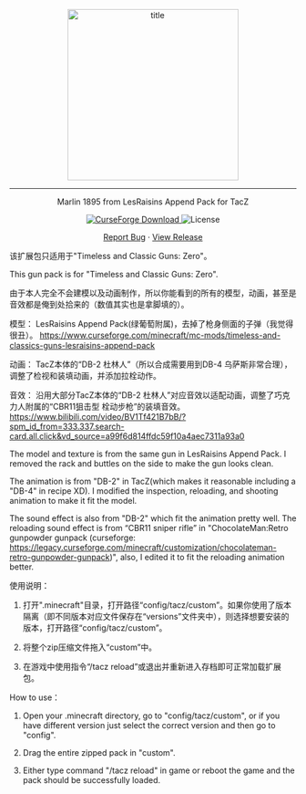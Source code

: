 <p align="center">
    <img width="300" src="https://github.com/user-attachments/assets/019e489a-395f-48a3-bd3c-83582165112f" alt="title">
</p>

<hr>
<p align="center">Marlin 1895 from LesRaisins Append Pack for TacZ</p>
<p align="center">
    <a href="https://www.curseforge.com/minecraft/customization/tacz-marlin-1895-for-tacz-from-lesraisins-append">
        <img src="http://cf.way2muchnoise.eu/full_tacz-marlin-1895-for-tacz-from-lesraisins-append.svg" alt="CurseForge Download">
    </a>
    <img src="https://img.shields.io/badge/license-GNU GPL 3.0 | CC%20BY--NC--ND%204.0-green" alt="License">
    <br>
</p>
<p align="center">
    <a href="https://github.com/unknowObject/LesRaisins-Marlin-1895/issues">Report Bug</a>    ·
    <a href="https://github.com/unknowObject/LesRaisins-Marlin-1895/releases">View Release</a>
</p>

该扩展包只适用于"Timeless and Classic Guns: Zero"。

This gun pack is for "Timeless and Classic Guns: Zero".

由于本人完全不会建模以及动画制作，所以你能看到的所有的模型，动画，甚至是音效都是俺到处拾来的（数值其实也是拿脚填的）。

模型： LesRaisins Append Pack(绿葡萄附属)，去掉了枪身侧面的子弹（我觉得很丑）。 https://www.curseforge.com/minecraft/mc-mods/timeless-and-classics-guns-lesraisins-append-pack

动画： TacZ本体的“DB-2 杜林人”（所以合成需要用到DB-4 乌萨斯非常合理），调整了检视和装填动画，并添加拉栓动作。

音效： 沿用大部分TacZ本体的“DB-2 杜林人”对应音效以适配动画，调整了巧克力人附属的“CBR11狙击型 栓动步枪”的装填音效。 https://www.bilibili.com/video/BV1Tf421B7bB/?spm_id_from=333.337.search-card.all.click&vd_source=a99f6d814ffdc59f10a4aec7311a93a0

 

The model and texture is from the same gun in LesRaisins Append Pack. I removed the rack and buttles on the side to make the gun looks clean.

The animation is from "DB-2" in TacZ(which makes it reasonable including a "DB-4" in recipe XD). I modified the inspection, reloading, and shooting animation to make it fit the model.

The sound effect is also from "DB-2" which fit the animation pretty well. The reloading sound effect is from “CBR11 sniper rifle” in "ChocolateMan:Retro gunpowder gunpack (curseforge: https://legacy.curseforge.com/minecraft/customization/chocolateman-retro-gunpowder-gunpack)", also, I edited it to fit the reloading animation better.

 
使用说明：
1. 打开".minecraft"目录，打开路径“config/tacz/custom”。如果你使用了版本隔离（即不同版本对应文件保存在“versions”文件夹中），则选择想要安装的版本，打开路径“config/tacz/custom”。

2. 将整个zip压缩文件拖入“custom”中。

3. 在游戏中使用指令“/tacz reload”或退出并重新进入存档即可正常加载扩展包。
 
How to use：
1. Open your .minecraft directory, go to "config/tacz/custom", or if you have different version just select the correct version and then go to "config".

2. Drag the entire zipped pack in "custom".

3. Either type command "/tacz reload" in game or reboot the game and the pack should be successfully loaded.

